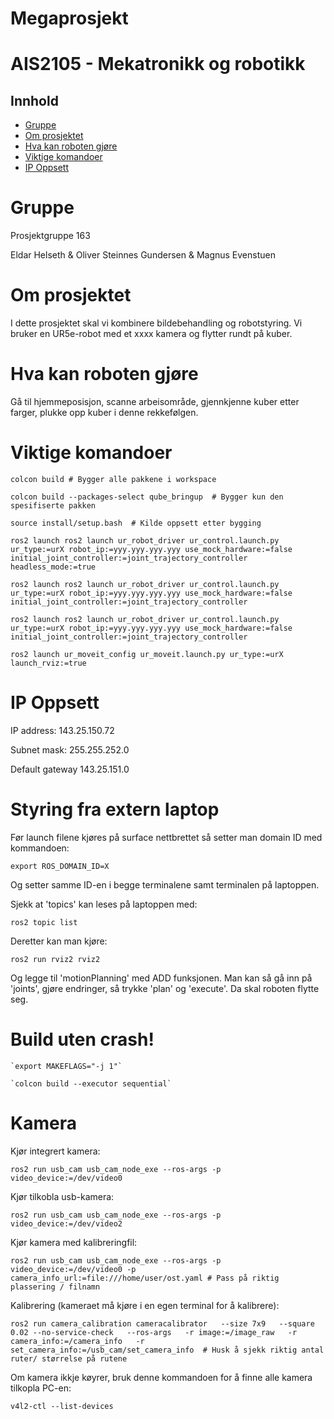 # Megaprosjekt
# AIS2105 - Mekatronikk og robotikk

## Innhold
- [Gruppe](#Gruppe)
- [Om prosjektet](#Om-prosjektet)
- [Hva kan roboten gjøre](#Hva-kan-roboten-gjøre)
- [Viktige komandoer](#Viktige-komandoer)
- [IP Oppsett](#IP-Oppsett)
# Gruppe
Prosjektgruppe 163

Eldar Helseth &amp;
Oliver Steinnes Gundersen &amp;
Magnus Evenstuen

# Om prosjektet
I dette prosjektet skal vi kombinere bildebehandling og robotstyring. Vi bruker en UR5e-robot med et xxxx kamera og flytter rundt på kuber. 

# Hva kan roboten gjøre
Gå til hjemmeposisjon, scanne arbeisområde, gjennkjenne kuber etter farger, plukke opp kuber i denne rekkefølgen. 

# Viktige komandoer
```
colcon build # Bygger alle pakkene i workspace
```
```
colcon build --packages-select qube_bringup  # Bygger kun den spesifiserte pakken
```
```
source install/setup.bash  # Kilde oppsett etter bygging
```
```
ros2 launch ros2 launch ur_robot_driver ur_control.launch.py ur_type:=urX ​robot_ip:=yyy.yyy.yyy.yyy use_mock_hardware:=false
initial_joint_controller:=joint_trajectory_controller headless_mode:=true
```
```
ros2 launch ros2 launch ur_robot_driver ur_control.launch.py ur_type:=urX robot_ip:=yyy.yyy.yyy.yyy use_mock_hardware:=false
initial_joint_controller:=joint_trajectory_controller
```
```
ros2 launch ros2 launch ur_robot_driver ur_control.launch.py ur_type:=urX robot_ip:=yyy.yyy.yyy.yyy use_mock_hardware:=false
initial_joint_controller:=joint_trajectory_controller
```
```
ros2 launch ur_moveit_config ur_moveit.launch.py ur_type:=urX launch_rviz:=true
```

# IP Oppsett
IP address: 143.25.150.72

Subnet mask: 255.255.252.0

Default gateway 143.25.151.0


# Styring fra extern laptop

Før launch filene kjøres på surface nettbrettet så setter man domain ID med kommandoen:
```
export ROS_DOMAIN_ID=X
```

Og setter samme ID-en i begge terminalene samt terminalen på laptoppen.

Sjekk at 'topics' kan leses på laptoppen med:
```
ros2 topic list
```

Deretter kan man kjøre:
```
ros2 run rviz2 rviz2
```

Og legge til 'motionPlanning' med ADD funksjonen. Man kan så gå inn på 'joints', gjøre endringer, så trykke 'plan' og 'execute'. Da skal roboten flytte seg. 





# Build uten crash!
```
`export MAKEFLAGS="-j 1"`

`colcon build --executor sequential`
```


# Kamera

Kjør integrert kamera:
```
ros2 run usb_cam usb_cam_node_exe --ros-args -p video_device:=/dev/video0
```

Kjør tilkobla usb-kamera:
```
ros2 run usb_cam usb_cam_node_exe --ros-args -p video_device:=/dev/video2
```

Kjør kamera med kalibreringfil:
```
ros2 run usb_cam usb_cam_node_exe --ros-args -p video_device:=/dev/video0 -p camera_info_url:=file:///home/user/ost.yaml # Pass på riktig plassering / filnamn
```

Kalibrering (kameraet må kjøre i en egen terminal for å kalibrere): 
```
ros2 run camera_calibration cameracalibrator   --size 7x9   --square 0.02 --no-service-check   --ros-args   -r image:=/image_raw   -r camera_info:=/camera_info   -r set_camera_info:=/usb_cam/set_camera_info  # Husk å sjekk riktig antal ruter/ størrelse på rutene
```

Om kamera ikkje køyrer, bruk denne kommandoen for å finne alle kamera tilkopla PC-en:
```
v4l2-ctl --list-devices
```
